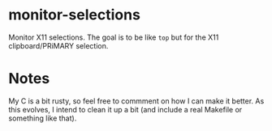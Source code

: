 monitor-selections
==================

Monitor X11 selections. The goal is to be like `top` but for the X11 clipboard/PRiMARY selection.

Notes
=====

My C is a bit rusty, so feel free to commment on how I can make it better. As this evolves, I intend to clean it up a bit (and include a real Makefile or something like that).

